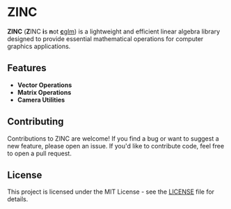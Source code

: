 # ZINC
**ZINC** (**Z**INC **i**s **n**ot [**c**glm](https://github.com/recp/cglm)) is a lightweight and efficient linear algebra library designed to provide essential mathematical operations for computer graphics applications.

## Features
- **Vector Operations**
- **Matrix Operations** 
- **Camera Utilities**

## Contributing
Contributions to ZINC are welcome! If you find a bug or want to suggest a new feature, please open an issue. If you'd like to contribute code, feel free to open a pull request.

## License
This project is licensed under the MIT License - see the [LICENSE](./LICENSE) file for details.
